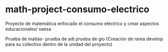 # math-project-consumo-electrico
Proyecto de matemática enfocado el consumo eléctrico y crear aspectos educacionales/ saesa

Prueba de matias-
prueba de adi
prueba de gio (Creación de rama develop para su colectivo dentro de la unidad del proyecto)

